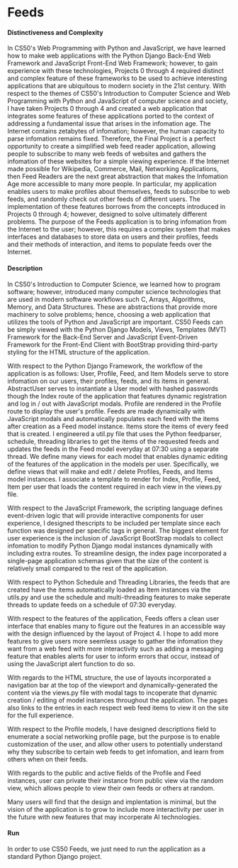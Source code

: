 # Feeds
#### Distinctiveness and Complexity
In CS50's Web Programming with Python and JavaScript, we have learned how to make web applications with the Python Django Back-End Web Framework and JavaScript Front-End Web Framework; however, to gain experience with these technologies, Projects 0 through 4 required distinct and complex feature of these frameworks to be used to achieve interesting applications that are ubiquitous to modern society in the 21st century. With respect to the themes of CS50's Introduction to Computer Science and Web Programming with Python and JavaScript of computer science and society, I have taken Projects 0 through 4 and created a web application that integrates some features of these applications ported to the context of addressing a fundamental issue that arises in the infomation age. The Internet contains zetabytes of infomation; however, the human capacity to parse infomation remains fixed. Therefore, the Final Project is a perfect opportunity to create a simplified web feed reader application, allowing people to subscribe to many web feeds of websites and gathers the infomation of these websites for a simple viewing experience. If the Internet made possible for Wikipedia, Commerce, Mail, Networking Applications, then Feed Readers are the next great abstraction that makes the Infomation Age more accessible to many more people. In particular, my application enables users to make profiles about themselves, feeds to subscribe to web feeds, and randomly check out other feeds of different users. The implementation of these features borrows from the concepts introduced in Projects 0 through 4; however, designed to solve ultimately different problems. The purpose of the Feeds application is to bring infomation from the Internet to the user; however, this requires a complex system that makes interfaces and databases to store data on users and their profiles, feeds and their methods of interaction, and items to populate feeds over the Internet.
#### Description
In CS50's Introduction to Computer Science, we learned how to program software; however, introduced many computer science technologies that are used in modern software workflows such C, Arrays, Algorithms, Memory, and Data Structures. These are abstractions that provide more machinery to solve problems; hence, choosing a web application that utilizes the tools of Python and JavaScript are important. CS50 Feeds can be simply viewed with the Python Django Models, Views, Templates (MVT) Framework for the Back-End Server and JavaScript Event-Driven Framework for the Front-End Client with BootStrap providing third-party styling for the HTML structure of the application.

With respect to the Python Django Framework, the workflow of the application is as follows: User, Profile, Feed, and Item Models serve to store infomation on our users, their profiles, feeds, and its items in general. AbstractUser serves to instantiate a User model with hashed passwords though the Index route of the application that features dynamic registration and log in / out with JavaScript modals. Profile are rendered in the Profile route to display the user's profile. Feeds are made dynamically with JavaScript modals and automatically populates each feed with the items after creation as a Feed model instance. Items store the items of every feed that is created. I engineered a util.py file that uses the Python feedparser, schedule, threading libraries to get the items of the requested feeds and updates the feeds in the Feed model everyday at 07:30 using a separate thread. We define many views for each model that enables dynamic editing of the features of the application in the models per user. Specifically, we define views that will make and edit / delete Profiles, Feeds, and Items model instances. I associate a template to render for Index, Profile, Feed, Item per user that loads the content required in each view in the views.py file.

With respect to the JavaScript Framework, the scripting language defines event-driven logic that will provide interactive components for user experience, I designed thescripts to be included per template since each function was designed per specific tags in general. The biggest element for user experience is the inclusion of JavaScript BootStrap modals to collect infomation to modify Python Django modal instances dynamically with including extra routes. To streamline design, the index page incorporated a single-page application schemas given that the size of the content is relatively small compared to the rest of the application.

With respect to Python Schedule and Threading Libraries, the feeds that are created have the items automatically loaded as Item instances via the utils.py and use the schedule and multi-threading features to make seperate threads to update feeds on a schedule of 07:30 everyday.

With respect to the features of the application, Feeds offers a clean user interface that enables many to figure out the features in an accessible way with the design influenced by the layout of Project 4. I hope to add more features to give users more seemless usage to gather the infomation they want from a web feed with more interactivity such as adding a messaging feature that enables alerts for user to inform errors that occur, instead of using the JavaScript alert function to do so.

With regards to the HTML structure, the use of layouts incorporated a navigation bar at the top of the viewport and dynamically-generated the content via the views.py file with modal tags to incoperate that dynamic creation / editing of model instances throughout the application. The pages also links to the entries in each respect web feed items to view it on the site for the full experience.

With respect to the Profile models, I have designed descriptions field to enumerate a social networking profile page, but the purpose is to enable customization of the user, and allow other users to potentially understand why they subscribe to certain web feeds to get infomation, and learn from others when on their feeds.

With regards to the public and active fields of the Profile and Feed instances, user can private their instance from public view via the random view, which allows people to view their own feeds or others at random.

Many users will find that the design and implentation is minimal, but the vision of the application is to grow to include more interactivity per user in the future with new features that may incorperate AI technologies.

#### Run
In order to use CS50 Feeds, we just need to run the application as a standard Python Django project.
